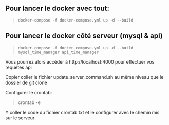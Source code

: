 ## Pour lancer le docker avec tout:
>`docker-compose -f docker-compose.yml up -d --build`

## Pour lancer le docker côté serveur (mysql & api)
>`docker-compose -f docker-compose.yml up -d --build mysql_time_manager api_time_manager`

Vous pourrez alors accéder à http://localhost:4000 pour effectuer vos requêtes api

Copier coller le fichier update_server_command.sh au même niveau que le dossier de git clone

Configurer le crontab:
>crontab -e

Y coller le code du fichier crontab.txt et le configurer avec le chemin mis sur le serveur
